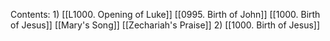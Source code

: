Contents:
	1) [[L1000. Opening of Luke]] [[0995. Birth of John]] [[1000. Birth of Jesus]] [[Mary's Song]] [[Zechariah's Praise]]
	2) [[1000. Birth of Jesus]]